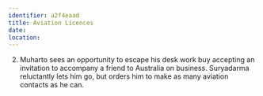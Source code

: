 ```yaml
---
identifier: a2f4eaad
title: Aviation Licences
date:  
location: 
---
```


2.  Muharto sees an opportunity to escape his desk work buy accepting an
    invitation to accompany a friend to Australia on business.
    Suryadarma reluctantly lets him go, but orders him to make as many
    aviation contacts as he can.
